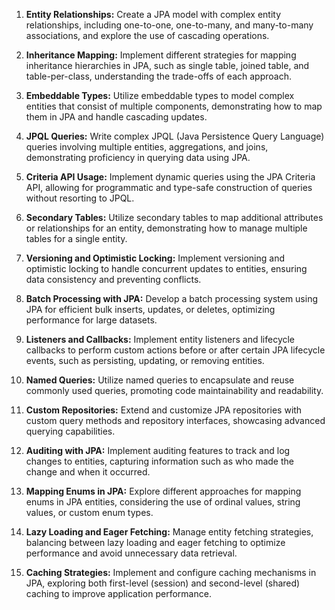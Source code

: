 1. **Entity Relationships:** Create a JPA model with complex entity relationships, including one-to-one, one-to-many, and many-to-many associations, and explore the use of cascading operations.

2. **Inheritance Mapping:** Implement different strategies for mapping inheritance hierarchies in JPA, such as single table, joined table, and table-per-class, understanding the trade-offs of each approach.

3. **Embeddable Types:** Utilize embeddable types to model complex entities that consist of multiple components, demonstrating how to map them in JPA and handle cascading updates.

4. **JPQL Queries:** Write complex JPQL (Java Persistence Query Language) queries involving multiple entities, aggregations, and joins, demonstrating proficiency in querying data using JPA.

5. **Criteria API Usage:** Implement dynamic queries using the JPA Criteria API, allowing for programmatic and type-safe construction of queries without resorting to JPQL.

6. **Secondary Tables:** Utilize secondary tables to map additional attributes or relationships for an entity, demonstrating how to manage multiple tables for a single entity.

7. **Versioning and Optimistic Locking:** Implement versioning and optimistic locking to handle concurrent updates to entities, ensuring data consistency and preventing conflicts.

8. **Batch Processing with JPA:** Develop a batch processing system using JPA for efficient bulk inserts, updates, or deletes, optimizing performance for large datasets.

9. **Listeners and Callbacks:** Implement entity listeners and lifecycle callbacks to perform custom actions before or after certain JPA lifecycle events, such as persisting, updating, or removing entities.

10. **Named Queries:** Utilize named queries to encapsulate and reuse commonly used queries, promoting code maintainability and readability.

11. **Custom Repositories:** Extend and customize JPA repositories with custom query methods and repository interfaces, showcasing advanced querying capabilities.

12. **Auditing with JPA:** Implement auditing features to track and log changes to entities, capturing information such as who made the change and when it occurred.

13. **Mapping Enums in JPA:** Explore different approaches for mapping enums in JPA entities, considering the use of ordinal values, string values, or custom enum types.

14. **Lazy Loading and Eager Fetching:** Manage entity fetching strategies, balancing between lazy loading and eager fetching to optimize performance and avoid unnecessary data retrieval.

15. **Caching Strategies:** Implement and configure caching mechanisms in JPA, exploring both first-level (session) and second-level (shared) caching to improve application performance.